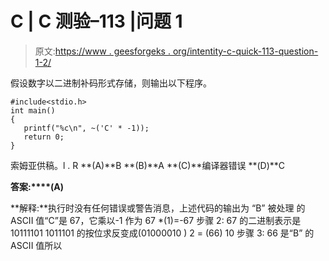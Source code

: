 # C | C 测验–113 |问题 1

> 原文:[https://www . geesforgeks . org/intentity-c-quick-113-question-1-2/](https://www.geeksforgeeks.org/aptitude-c-quiz-113-question-1-2/)

假设数字以二进制补码形式存储，则输出以下程序。

```
#include<stdio.h>
int main()
{
   printf("%c\n", ~('C' * -1));
   return 0;
}
```

索姆亚供稿。l . R
**(A)**B
**(B)**A
**(C)**编译器错误
**(D)**C

**答案:****(A)**

**解释:**执行时没有任何错误或警告消息，上述代码的输出为
“B”
被处理
的 ASCII 值“C”是 67，它乘以-1 作为
67 *(1)=-67
步骤 2:
67 的二进制表示是 10111101
1011101 的按位求反变成(01000010 ) 2 = (66) 10
步骤 3:
66 是“B”
的 ASCII 值所以